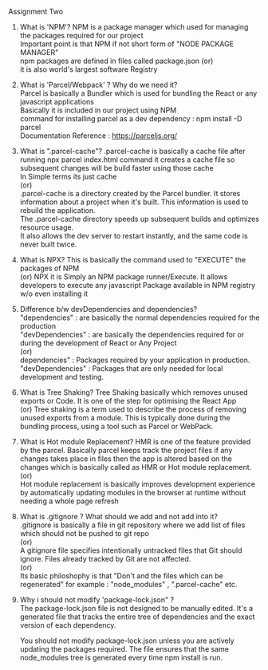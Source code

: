 Assignment Two
<br/>

1.  What is 'NPM'?
    NPM is a package manager which used for managing the packages required for our project<br/>
    Important point is that NPM if not short form of "NODE PACKAGE MANAGER" <br/>
    npm packages are defined in files called package.json
    (or)<br/>
    it is also world's largest software Registry
    <br/>

2.  What is 'Parcel/Webpack' ? Why do we need it?<br/>
    Parcel is basically a Bundler which is used for bundling the React or any javascript applications <br/>
    Basically it is included in our project using NPM <br/>
    command for installing parcel as a dev dependency : npm install -D parcel <br/>
    Documentation Reference : https://parceljs.org/ <br/>
3.  What is ".parcel-cache"?
    .parcel-cache is basically a cache file after running npx parcel index.html command it creates a cache file so subsequent changes will be build faster using those cache
    <br/>In Simple terms its just cache
    <br/>
    (or)
    <br/>
    .parcel-cache is a directory created by the Parcel bundler. It stores information about a project when it's built. This information is used to rebuild the application.
    <br/>
    The .parcel-cache directory speeds up subsequent builds and optimizes resource usage.
    <br/>
    It also allows the dev server to restart instantly, and the same code is never built twice.
    <br/>
4.  What is NPX?
    This is basically the command used to "EXECUTE" the packages of NPM <br/>
    (or)
    NPX it is Simply an NPM package runner/Execute. It allows developers to execute any javascript Package available in NPM registry w/o even installing it
    <br/>

5.  Difference b/w devDependencies and dependencies?
    <br/>
    "dependencies" : are basically the normal dependencies required for the production
    <br/>
    "devDependencies" : are basically the dependencies required for or during the development of React or Any Project
    <br/>
    (or)<br/>
    dependencies" : Packages required by your application in production.
    <br/>"devDependencies" : Packages that are only needed for local development and testing.
    <br/>

6.  What is Tree Shaking?
    Tree Shaking basically which removes unused exports or Code. It is one of the step for optimising the React App
    <br/>
    (or)
    Tree shaking is a term used to describe the process of removing unused exports from a module. This is typically done during the bundling process, using a tool such as Parcel or WebPack.
    <br/>
7.  What is Hot module Replacement?
    HMR is one of the feature provided by the parcel.
    Basically parcel keeps track the project files if any changes takes place in files then the app is altered based on the changes which is basically called as HMR or Hot module replacement.
    <br/>
    (or)
    <br/>
    Hot module replacement is basically improves development experience by automatically updating modules in the browser at runtime without needing a whole page refresh
    <br/>

8.  What is .gitignore ? What should we add and not add into it?
    <br/>
    .gitignore is basically a file in git repository where we add list of files which should not be pushed to git repo
    <br/>
    (or)
    <br/>
    A gitignore file specifies intentionally untracked files that Git should ignore. Files already tracked by Git are not affected.
    <br/>
    (or)
    <br/>
    Its basic philoshophy is that "Don't and the files which can be regenerated" for example : "node_modules" , ".parcel-cache" etc.
    <br/>

9.  Why i should not modify 'package-lock.json" ? <br/>
    The package-lock.json file is not designed to be manually edited. It's a generated file that tracks the entire tree of dependencies and the exact version of each dependency. 
    <br/>

    You should not modify package-lock.json unless you are actively updating the packages required. The file ensures that the same node_modules tree is generated every time npm install is run.
